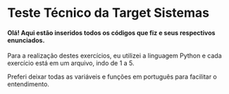 # Teste Técnico da Target Sistemas

#### Olá! Aqui estão inseridos todos os códigos que fiz e seus respectivos enunciados. 
Para a realização destes exercícios, eu utilizei a linguagem Python e cada exercício está em um arquivo, indo de 1 a 5.

Preferi deixar todas as variáveis e funções em português para facilitar o entendimento.
